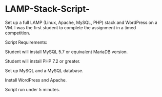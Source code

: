 # LAMP-Stack-Script-
Set up a full LAMP (Linux, Apache, MySQL, PHP) stack and WordPress on a VM. I was the first student to complete the assignment in a timed competition.

Script Requirements:

Student will install MySQL 5.7 or equivalent MariaDB version.

Student will install PHP 7.2 or greater.

Set up MySQL and a MySQL database.

Install WordPress and Apache.

Script run under 5 minutes.
